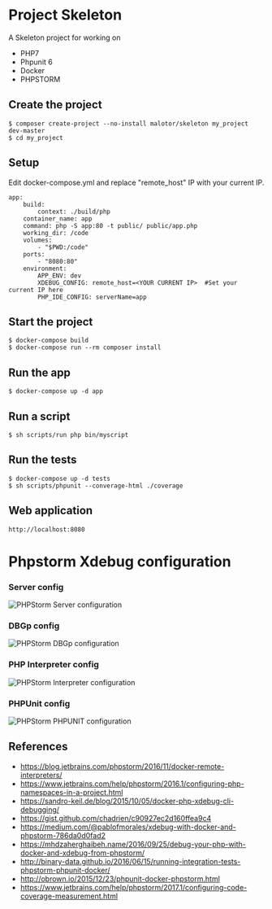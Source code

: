 # Project Skeleton

A Skeleton project for working on

- PHP7
- Phpunit 6
- Docker
- PHPSTORM


## Create the project

    $ composer create-project --no-install malotor/skeleton my_project dev-master
    $ cd my_project
    
## Setup

Edit docker-compose.yml and replace "remote_host" IP with your current IP.

    app:
        build:
            context: ./build/php
        container_name: app
        command: php -S app:80 -t public/ public/app.php
        working_dir: /code
        volumes:
            - "$PWD:/code"
        ports:
            - "8080:80"
        environment:
            APP_ENV: dev
            XDEBUG_CONFIG: remote_host=<YOUR CURRENT IP>  #Set your current IP here
            PHP_IDE_CONFIG: serverName=app

## Start the project

    $ docker-compose build
    $ docker-compose run --rm composer install
    
## Run the app
    
    $ docker-compose up -d app
    
## Run a script
    
    $ sh scripts/run php bin/myscript
    
## Run the tests

    $ docker-compose up -d tests
    $ sh scripts/phpunit --converage-html ./coverage

    
## Web application

    http://localhost:8080

# Phpstorm Xdebug configuration

### Server config

![PHPStorm Server configuration](./docs/server_config.png)

### DBGp config

![PHPStorm DBGp configuration](./docs/DBGP_config.png)

### PHP Interpreter config
![PHPStorm Interpreter configuration](./docs/interpreter_config.png)

### PHPUnit config
![PHPStorm PHPUNIT configuration](./docs/phpunit_config.png)
 
 
## References

- https://blog.jetbrains.com/phpstorm/2016/11/docker-remote-interpreters/
- https://www.jetbrains.com/help/phpstorm/2016.1/configuring-php-namespaces-in-a-project.html
- https://sandro-keil.de/blog/2015/10/05/docker-php-xdebug-cli-debugging/
- https://gist.github.com/chadrien/c90927ec2d160ffea9c4
- https://medium.com/@pablofmorales/xdebug-with-docker-and-phpstorm-786da0d0fad2
- https://mhdzaherghaibeh.name/2016/09/25/debug-your-php-with-docker-and-xdebug-from-phpstorm/
- http://binary-data.github.io/2016/06/15/running-integration-tests-phpstorm-phpunit-docker/
- http://obrown.io/2015/12/23/phpunit-docker-phpstorm.html
- https://www.jetbrains.com/help/phpstorm/2017.1/configuring-code-coverage-measurement.html